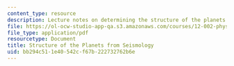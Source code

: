 ```yaml
---
content_type: resource
description: Lecture notes on determining the structure of the planets from seismology.
file: https://ol-ocw-studio-app-qa.s3.amazonaws.com/courses/12-002-physics-and-chemistry-of-the-terrestrial-planets-fall-2008/bb294c511e40542cf67b222732762b6e_MIT12_002f08_Lec12.pdf
file_type: application/pdf
resourcetype: Document
title: Structure of the Planets from Seismology
uid: bb294c51-1e40-542c-f67b-222732762b6e
---
```

